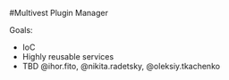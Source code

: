 #Multivest Plugin Manager

Goals:
- IoC
- Highly reusable services
- TBD @ihor.fito, @nikita.radetsky, @oleksiy.tkachenko
